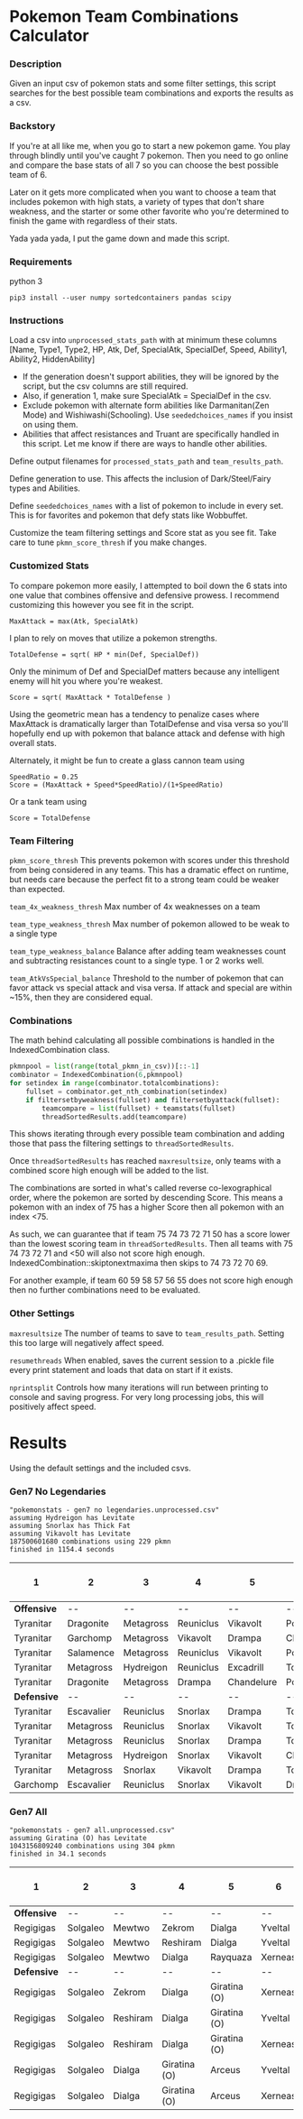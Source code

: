 # Pokemon Team Combinations Calculator


### Description

Given an input csv of pokemon stats and some filter settings, this script searches for the best possible team combinations and exports the results as a csv.



### Backstory

If you're at all like me, when you go to start a new pokemon game. You play through blindly until you've caught 7 pokemon. Then you need to go online and compare the base stats of all 7 so you can choose the best possible team of 6. 

Later on it gets more complicated when you want to choose a team that includes pokemon with high stats, a variety of types that don't share weakness, and the starter or some other favorite who you're determined to finish the game with regardless of their stats. 

Yada yada yada, I put the game down and made this script.



### Requirements

python 3

`pip3 install --user numpy sortedcontainers pandas scipy`



### Instructions

Load a csv into `unprocessed_stats_path` with at minimum these columns [Name, Type1, Type2, HP, Atk, Def, SpecialAtk, SpecialDef, Speed, Ability1, Ability2, HiddenAbility]
- If the generation doesn't support abilities, they will be ignored by the script, but the csv columns are still required.
- Also, if generation 1, make sure SpecialAtk = SpecialDef in the csv.
- Exclude pokemon with alternate form abilities like Darmanitan(Zen Mode) and Wishiwashi(Schooling). Use `seededchoices_names` if you insist on using them.
- Abilities that affect resistances and Truant are specifically handled in this script. Let me know if there are ways to handle other abilities. 

Define output filenames for `processed_stats_path` and `team_results_path`.

Define generation to use. This affects the inclusion of Dark/Steel/Fairy types and Abilities.

Define `seededchoices_names` with a list of pokemon to include in every set. This is for favorites and pokemon that defy stats like Wobbuffet.

Customize the team filtering settings and Score stat as you see fit. Take care to tune `pkmn_score_thresh` if you make changes.



### Customized Stats

To compare pokemon more easily, I attempted to boil down the 6 stats into one value that combines offensive and defensive prowess. I recommend customizing this however you see fit in the script.

```
MaxAttack = max(Atk, SpecialAtk)
```
I plan to rely on moves that utilize a pokemon strengths.

```
TotalDefense = sqrt( HP * min(Def, SpecialDef))
```
Only the minimum of Def and SpecialDef matters because any intelligent enemy will hit you where you're weakest.

```
Score = sqrt( MaxAttack * TotalDefense )
```
Using the geometric mean has a tendency to penalize cases where MaxAttack is dramatically larger than TotalDefense and visa versa so you'll hopefully end up with pokemon that balance attack and defense with high overall stats.

Alternately, it might be fun to create a glass cannon team using

```
SpeedRatio = 0.25
Score = (MaxAttack + Speed*SpeedRatio)/(1+SpeedRatio)
```

Or a tank team using

```
Score = TotalDefense
```



### Team Filtering

`pkmn_score_thresh`
This prevents pokemon with scores under this threshold from being considered in any teams. This has a dramatic effect on runtime, but needs care because the perfect fit to a strong team could be weaker than expected.

`team_4x_weakness_thresh`
Max number of 4x weaknesses on a team

`team_type_weakness_thresh`
Max number of pokemon allowed to be weak to a single type

`team_type_weakness_balance`
Balance after adding team weaknesses count and subtracting resistances count to a single type. 1 or 2 works well.


`team_AtkVsSpecial_balance`
Threshold to the number of pokemon that can favor attack vs special attack and visa versa. If attack and special are within ~15%, then they are considered equal. 



### Combinations

The math behind calculating all possible combinations is handled in the IndexedCombination class. 

```python
pkmnpool = list(range(total_pkmn_in_csv))[::-1]
combinator = IndexedCombination(6,pkmnpool)
for setindex in range(combinator.totalcombinations):
    fullset = combinator.get_nth_combination(setindex)
    if filtersetbyweakness(fullset) and filtersetbyattack(fullset):
        teamcompare = list(fullset) + teamstats(fullset)
        threadSortedResults.add(teamcompare)
```
This shows iterating through every possible team combination and adding those that pass the filtering settings to `threadSortedResults`.

Once `threadSortedResults` has reached `maxresultsize`, only teams with a combined score high enough will be added to the list. 

The combinations are sorted in what's called reverse co-lexographical order, where the pokemon are sorted by descending Score. This means a pokemon with an index of 75 has a higher Score then all pokemon with an index <75.

As such, we can guarantee that if team
75 74 73 72 71 50 has a score lower than the lowest scoring team in `threadSortedResults`. Then all teams with
75 74 73 72 71 and <50 will also not score high enough. IndexedCombination::skiptonextmaxima then skips to 74 73 72 70 69. 

For another example, if team 60 59 58 57 56 55 does not score high enough then no further combinations need to be evaluated.



### Other Settings

`maxresultsize`
The number of teams to save to `team_results_path`. Setting this too large will negatively affect speed.

`resumethreads`
When enabled, saves the current session to a .pickle file every print statement and loads that data on start if it exists.

`nprintsplit`
Controls how many iterations will run between printing to console and saving progress. For very long processing jobs, this will positively affect speed.


# Results

Using the default settings and the included csvs.

### Gen7 No Legendaries

```
"pokemonstats - gen7 no legendaries.unprocessed.csv"
assuming Hydreigon has Levitate
assuming Snorlax has Thick Fat
assuming Vikavolt has Levitate
187500601680 combinations using 229 pkmn
finished in 1154.4 seconds
```

1 | 2 | 3 | 4 | 5 | 6 | MaxAtk | TotalDef | TotalOffense | Score | Sum Team Weaknesses | Count Vulnerable Types | Count 4x Weaknesses
--|--|--|--|--|--|--|--|--|--|--|--|--
**Offensive** |--|--|--|--|--|--|--|--|--|--|--|--
Tyranitar | Dragonite | Metagross | Reuniclus | Vikavolt | Porygon-Z | 808 | 521.79 | 541.59 | 647.98 | 114.5 | 7 | 2
Tyranitar | Garchomp | Metagross | Vikavolt | Drampa | Chandelure | 824 | 511.57 | 559.15 | 647.43 | 113 | 8 | 2
Tyranitar | Salamence | Metagross | Reuniclus | Vikavolt | Porygon-Z | 809 | 515.99 | 554.24 | 644.84 | 114.5 | 7 | 2
Tyranitar | Metagross | Hydreigon | Reuniclus | Excadrill | Togekiss | 774 | 537.78 | 566.51 | 644.56 | 113.5 | 9 | 2
Tyranitar | Dragonite | Metagross | Drampa | Chandelure | Porygon-Z | 818 | 509.88 | 578.8 | 644.52 | 113.75 | 8 | 2
**Defensive** |--|--|--|--|--|--|--|--|--|--|--|--
Tyranitar | Escavalier | Reuniclus | Snorlax | Drampa | Togekiss | 759 | 549.83 | 428.75 | 644.5 | 113.25 | 6 | 2
Tyranitar | Metagross | Reuniclus | Snorlax | Vikavolt | Togekiss | 769 | 543.52 | 483.25 | 644.07 | 111.75 | 7 | 1
Tyranitar | Metagross | Reuniclus | Snorlax | Drampa | Togekiss | 759 | 548.95 | 474 | 643.94 | 113.75 | 7 | 1
Tyranitar | Metagross | Hydreigon | Snorlax | Vikavolt | Chandelure | 794 | 527.31 | 542.41 | 643.55 | 110.5 | 7 | 2
Tyranitar | Metagross | Snorlax | Vikavolt | Drampa | Togekiss | 779 | 534.11 | 491.72 | 642.36 | 110.75 | 5 | 1
Garchomp | Escavalier | Reuniclus | Snorlax | Vikavolt | Drampa | 780 | 531.77 | 434.47 | 641.47 | 109.25 | 6 | 2


### Gen7 All

```
"pokemonstats - gen7 all.unprocessed.csv"
assuming Giratina (O) has Levitate
1043156809240 combinations using 304 pkmn
finished in 34.1 seconds
```

1 | 2 | 3 | 4 | 5 | 6 | MaxAtk | TotalDef | TotalOffense | Score | Sum Team Weaknesses | Count Vulnerable Types | Count 4x Weaknesses
--|--|--|--|--|--|--|--|--|--|--|--|--
**Offensive** |--|--|--|--|--|--|--|--|--|--|--|--
Regigigas | Solgaleo | Mewtwo | Zekrom | Dialga | Yveltal | 882 | 627.5 | 729.52 | 742.97 | 105.75 | 5 | 0
Regigigas | Solgaleo | Mewtwo | Reshiram | Dialga | Yveltal | 882 | 627.5 | 729.52 | 742.97 | 105 | 4 | 0
Regigigas | Solgaleo | Mewtwo | Dialga | Rayquaza | Xerneas | 882 | 624.71 | 732.71 | 741.25 | 106.25 | 4 | 1
**Defensive** |--|--|--|--|--|--|--|--|--|--|--|--
Regigigas | Solgaleo | Zekrom | Dialga | Giratina (O) | Xerneas | 848 | 652.3 | 691.95 | 741.56 | 101.75 | 5 | 0
Regigigas | Solgaleo | Reshiram | Dialga | Giratina (O) | Yveltal | 848 | 652.3 | 691.95 | 741.56 | 102 | 7 | 0
Regigigas | Solgaleo | Reshiram | Dialga | Giratina (O) | Xerneas | 848 | 652.3 | 691.95 | 741.56 | 101 | 3 | 0
Regigigas | Solgaleo | Dialga | Giratina (O) | Arceus | Yveltal | 818 | 672.3 | 695.76 | 739.08 | 102 | 4 | 0
Regigigas | Solgaleo | Dialga | Giratina (O) | Arceus | Xerneas | 818 | 672.3 | 695.76 | 739.08 | 101 | 3 | 0





